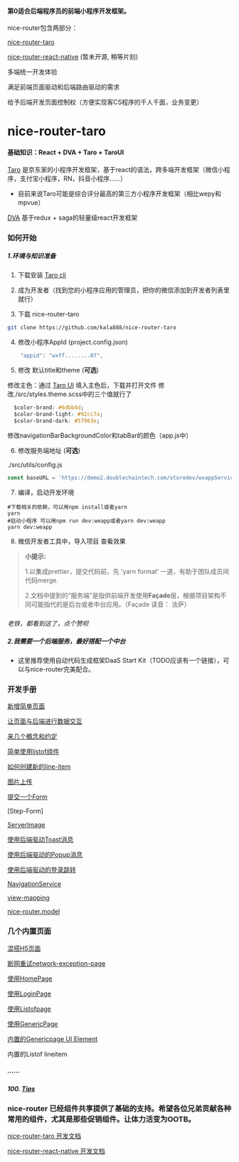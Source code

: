 #### 第0适合后端程序员的前端小程序开发框架。

nice-router包含两部分：

[nice-router-taro](https://github.com/doublechaintech/nice-router-taro)

[nice-router-react-native](https://github.com/doublechaintech/nice-router-react-native) (暂未开源, 稍等片刻)

多端统一开发体验

满足前端页面驱动和后端路由驱动的需求

给予后端开发页面控制权（方便实现客CS程序的千人千面，业务变更）

# nice-router-taro

#### 基础知识：React + DVA + Taro + TaroUI

[Taro](https://github.com/NervJS/taro) 是京东家的小程序开发框架，基于react的语法，跨多端开发框架（微信小程序，支付宝小程序，RN，抖音小程序......）

- 目前来说Taro可能是综合评分最高的第三方小程序开发框架（相比wepy和mpvue）

[DVA](https://github.com/dvajs/dva) 基于redux + saga的轻量级react开发框架

### 如何开始

##### 1.环境与知识准备

1. 下载安装 [Taro cli](http://taro-docs.jd.com/taro/docs/GETTING-STARTED.html)

2. 成为开发者（找到您的小程序应用的管理员，把你的微信添加到开发者列表里就行）

3. 下载 nice-router-taro

```bash
git clone https://github.com/kala888/nice-router-taro
```

4. 修改小程序AppId (project.config.json)

```javascript
    "appid": "wxff........07",
```

5. 修改 默认title和theme  (**可选**)

修改主色：通过 [Taro UI](https://nervjs.github.io/taro-ui-theme-preview/) 填入主色后，下载并打开文件
修改./src/styles.theme.scss中的三个值就行了

```css
  $color-brand: #6dbb4d;  
  $color-brand-light: #92cc7a; 
  $color-brand-dark: #57963e;
```

修改navigationBarBackgroundColor和tabBar的颜色（app.js中）

6. 修改服务端地址  (**可选**)

./src/utils/config.js

```javascript
const baseURL = 'https://demo2.doublechaintech.com/storedev/wxappService/'
```

7. 编译，启动开发环境

```shell
#下载相关的依赖，可以用npm install或者yarn
yarn
#启动小程序 可以用npm run dev:weapp或者yarn dev:weapp
yarn dev:weapp
```

8. 微信开发者工具中，导入项目
   查看效果

> **小提示:**
> 
> 1.以集成prettier，提交代码前，先 'yarn format' 一道，有助于团队成员间代码merge.
> 
> 2.文档中提到的“服务端”是指供前端开发使用**Façade**层，根据项目架构不同可能指代的是后台或者中台应用。（Façade 读音： 法萨）

##### 

*老铁，都看到这了，点个赞呗*

##### 2.我需要一个后端服务，最好搭配一个中台

- 这里推荐使用自动代码生成框架DaaS Start Kit（TODO应该有一个链接），可以与nice-router完美配合。

#### 

### 开发手册

[新增简单页面](/docs/hello-daas-page.md)

[让页面与后端进行数据交互](/docs/fetch-data-for-first-page.md)

[来几个概念和约定](/docs/concept.md)

[简单使用listof组件](/docs/use-listof.md)

[如何创建新的line-item](/docs/how-to-create-new-line-item.md)

[图片上传](/docs/file-upload-service.md)

[提交一个Form](/docs/submit-form.md)

[Step-Form]

[ServerImage](/docs/server-image.md)

[使用后端驱动Toast消息](/docs/taost-from-backend.md)

[使用后端驱动的Popup消息](/docs/popup-from-backend.md)

[使用后端驱动的登录跳转](/docs/listof-page.md)

[NavigationService](/docs/navigation-service.md)

[view-mapping](/docs/view-mapping.md)

[nice-router.model](/docs/nice-router.model.md)

### 几个内置页面

[混搭H5页面](/docs/h5-page.md)

[断网重试network-exception-page](/docs/network-exception-page.md)

[使用HomePage](/docs/home-page.md)

[使用LoginPage](/docs/login-page.md)

[使用Listofpage](/docs/listof-page.md)

[使用GenericPage](/docs/generic-page.md)

[内置的Genericpage UI Element](/docs/generic-page-ele.md)

内置的Listof lineitem

##### ......

##### 100. [Tips](/docs/tips.md)

### nice-router 已经组件共享提供了基础的支持。希望各位兄弟贡献各种常用的组件，尤其是那些促销组件。让体力活变为OOTB。

[nice-router-taro 开发文档](https://github.com/doublechaintech/nice-router/blob/master/docs/README.md)

[nice-router-react-native 开发文档](https://github.com/doublechaintech/nice-router)
